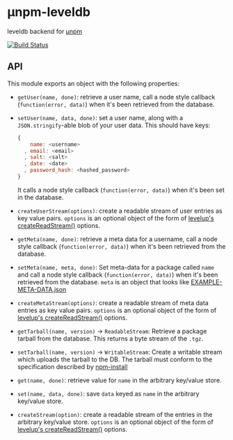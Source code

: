 μnpm-leveldb
============

leveldb backend for [μnpm](https://www.npmjs.org/package/unpm)

[![Build Status](https://travis-ci.org/hayes/unpm-leveldb.png?branch=master)](https://travis-ci.org/hayes/unpm-leveldb)

API
---

This module exports an object with the following properties:

- `getUser(name, done)`: retrieve a user name, call a node style callback
  (`function(error, data)`) when it's been retrieved from the database.

- `setUser(name, data, done)`: set a user name, along with a
  `JSON.stringify`-able blob of your user data. This should have keys:

  ```js
  {
      name: <username>
    , email: <email>
    , salt: <salt>
    , date: <date>
    , password_hash: <hashed_password>
  }
  ```
  
  It calls a node style callback (`function(error, data)`) when it's been
  set in the database.

- `createUserStream(options)`: create a readable stream of user entries as
  key value pairs. `options` is an optional object of the form of [levelup's
  createReadStream()](https://github.com/rvagg/node-levelup#createReadStream)
  options.

- `getMeta(name, done)`: retrieve a meta data for a username, call a node
  style callback (`function(error, data)`) when it's been retrieved from the
  database.

- `setMeta(name, meta, done)`: Set meta-data for a package called `name` and
  call a node style callback (`function(error, data)`) when it's been retrieved
  from the database. `meta` is an object that looks like
  [EXAMPLE-META-DATA.json](./EXAMPLE-META-DATA.json)

- `createMetaStream(options)`: create a readable stream of meta data entries as
  key value pairs. `options` is an optional object of the form of [levelup's
  createReadStream()](https://github.com/rvagg/node-levelup#createReadStream)
  options.


- `getTarball(name, version)` -> `ReadableStream`:  Retrieve a package tarball
  from the database. This returns a byte stream of the `.tgz`.

- `setTarball(name, version)` -> `WritableStream`: Create a writable stream
  which uploads the tarball to the DB. The tarball must conform to the
  specification described by
  [npm-install](https://www.npmjs.org/doc/cli/npm-install.html)

- `get(name, done)`: retrieve value for `name` in the arbitrary key/value
  store.

- `set(name, data, done)`: save `data` keyed as `name` in the arbitrary
  key/value store.

- `createStream(option)`: create a readable stream of the entries in the
  arbitrary key/value store. `options` is an optional object of the form of
  [levelup's
  createReadStream()](https://github.com/rvagg/node-levelup#createReadStream)
  options.

